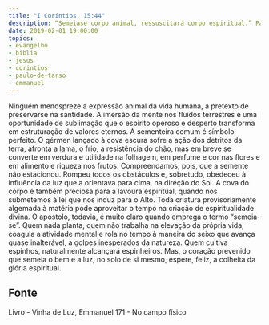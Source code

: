 ```yaml
---
title: "I Coríntios, 15:44"
description: “Semeia­se corpo animal, ressuscitará corpo espiritual.” Paulo (I Coríntios, 15:44)
date: 2019-02-01 19:00:00
topics: 
- evangelho
- biblia
- jesus
- corintios
- paulo-de-tarso
- emmanuel
---
```


Ninguém menospreze a expressão animal da vida humana, a pretexto de
preservar­se na santidade.
A imersão da mente nos fluidos terrestres é uma oportunidade de
sublimação que o espírito operoso e desperto transforma em estruturação de valores
eternos.
A sementeira comum é símbolo perfeito.
O gérmen lançado à cova escura sofre a ação dos detritos da terra, afronta a
lama, o frio, a resistência do chão, mas em breve se converte em verdura e utilidade
na folhagem, em perfume e cor nas flores e em alimento e riqueza nos frutos.
Compreendamos, pois, que a semente não estacionou. Rompeu todos os
obstáculos e, sobretudo, obedeceu à influência da luz que a orientava para cima, na
direção do Sol.
A cova do corpo é também preciosa para a lavoura espiritual, quando nos
submetemos à lei que nos induz para o Alto.
Toda criatura provisoriamente algemada à matéria pode aproveitar o tempo
na criação de espiritualidade divina.
O apóstolo, todavia, é muito claro quando emprega o termo “semeia­se”.
Quem nada planta, quem não trabalha na elevação da própria vida, coagula a
atividade mental e rola no tempo à maneira do seixo que avança quase inalterável, a
golpes inesperados da natureza.
Quem cultiva espinhos, naturalmente alcançará espinheiros.
Mas, o coração prevenido que semeia o bem e a luz, no solo de si mesmo,
espere, feliz, a colheita da glória espiritual.




## Fonte
Livro - Vinha de Luz, Emmanuel
171 - No campo físico
